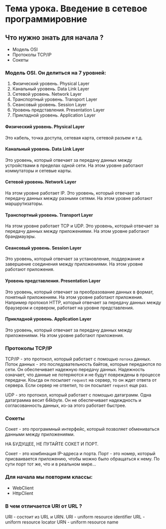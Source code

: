 ﻿# Тема урока. Введение в сетевое программировние

## Что нужно знать для начала ? 
* Модель OSI
* Протоколы TCP/IP
* Сокеты


### Модель OSI. Он делиться на 7 уровней:
1. Физический уровень. Physical Layer
2. Канальный уровень. Data Link Layer
3. Сетевой уровень. Network Layer
4. Транспортный уровень. Transport Layer
5. Сеансовый уровень. Session Layer
6. Уровень представления. Presentation Layer
7. Прикладной уровень. Application Layer


#### Физический уровень. Physical Layer
Это кабель, точка доступа, сетевая карта, сетевой разъем и т.д.
#### Канальный уровень. Data Link Layer
Это уровень, который отвечает за передачу данных между устройствами в пределах одной сети. На этом уровне работают коммутаторы и сетевые карты.
#### Сетевой уровень. Network Layer
На этом уровне работает IP. Это уровень, который отвечает за передачу данных между разными сетями. На этом уровне работают маршрутизаторы.
#### Транспортный уровень. Transport Layer
На этом уровне работает TCP и UDP. Это уровень, который отвечает за передачу данных между приложениями. На этом уровне работают брандмауэры.
#### Сеансовый уровень. Session Layer
Это уровень, который отвечает за установление, поддержание и завершение соединения между приложениями. На этом уровне работают приложения.
#### Уровень представления. Presentation Layer
Это уровень, который отвечает за преобразование данных в формат, понятный приложениям. На этом уровне работают приложения.
Например протокол HTTP, который отвечает за передачу данных между браузером и сервером, работает на уровне представления.
#### Прикладной уровень. Application Layer
Это уровень, который отвечает за передачу данных между приложениями. На этом уровне работают приложения.

### Протоколы TCP/IP
TCP/IP - это протокол, который работает с помощью `потока` данных. Поток данных - это последовательность байтов, которые передаются по сети.
Он обеспечивает надежную передачу данных. Надежность означает, что данные не потеряются и не будут повреждены в процессе передачи.
Коьгда он посылает `request` на сервер, то он ждет ответа от сервера. Если сервер не ответил, то он посылает `request` еще раз.

UDP - это протокол, который работает с помощью датаграмм. Одна датаграмма весит 64kbyte.
Он не обеспечивает надеждность и согласованность данных, из-за этого работает быстрее. 


### Сокеты
Сокет - это программный интерфейс, который позволяет обмениваться данными между приложениями.

НА БУДУЩЕЕ, НЕ ПУТАЙТЕ СОКЕТ И ПОРТ. 

Сокет - это комбинация IP-адреса и порта. Порт - это номер, который присваивается приложению, чтобы можно было обращаться к нему.
По сути порт тот же, что и в реальном мире...


### Для начала мы повторим классы:
* WebClient
* HttpClient

### В чем отличается URI от URL ?
URI - состоит из URL и URN.
URI - uniform resource identifier
URL - uniform resource locator
URN - uniform resource name


